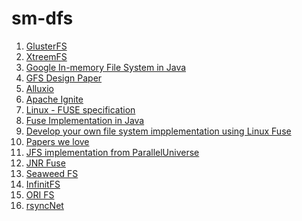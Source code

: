 # sm-dfs

1. [GlusterFS](https://www.gluster.org/)
2. [XtreemFS](https://github.com/xtreemfs/xtreemfs)
3. [Google In-memory File System in Java](https://github.com/google/jimfs)
4. [GFS Design Paper]()
5. [Alluxio](http://www.alluxio.org/)
6. [Apache Ignite](https://ignite.apache.org/)
7. [Linux - FUSE specification]()
8. [Fuse Implementation in Java](https://github.com/EtiennePerot/fuse-jna)
9. [Develop your own file system impplementation using Linux Fuse](https://www.ibm.com/developerworks/library/l-fuse/)
10. [Papers we love](https://github.com/papers-we-love/papers-we-love)
11. [JFS implementation from ParallelUniverse](https://github.com/puniverse/javafs)
12. [JNR Fuse](https://github.com/SerCeMan/jnr-fuse)
13. [Seaweed FS](https://github.com/chrislusf/seaweedfs)
14. [InfinitFS](https://infinit.sh/)
15. [ORI FS](http://ori.scs.stanford.edu/)
16. [rsyncNet](http://www.rsync.net/index.html)
